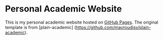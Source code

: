 # Personal Academic Website

This is my personal academic website hosted on [GitHub Pages](https://pages.github.com/). The original template is from [plain-academic] (https://github.com/mavroudisv/plain-academic).